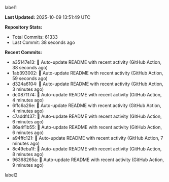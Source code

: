 
label1 
<!-- ACTIVITY_START -->
**Last Updated:** 2025-10-09 13:51:49 UTC

**Repository Stats:**
- Total Commits: 61333
- Last Commit: 38 seconds ago

**Recent Commits:**
- a35147e13: 🤖 Auto-update README with recent activity (GitHub Action, 38 seconds ago)
- 1ab393002: 🤖 Auto-update README with recent activity (GitHub Action, 59 seconds ago)
- d324a6104: 🤖 Auto-update README with recent activity (GitHub Action, 3 minutes ago)
- dc0871174: 🤖 Auto-update README with recent activity (GitHub Action, 4 minutes ago)
- 6ffc6a26e: 🤖 Auto-update README with recent activity (GitHub Action, 4 minutes ago)
- c7addf437: 🤖 Auto-update README with recent activity (GitHub Action, 6 minutes ago)
- 86a4f1b55: 🤖 Auto-update README with recent activity (GitHub Action, 6 minutes ago)
- a94ffc121: 🤖 Auto-update README with recent activity (GitHub Action, 7 minutes ago)
- 8c49eba1f: 🤖 Auto-update README with recent activity (GitHub Action, 8 minutes ago)
- 96368265a: 🤖 Auto-update README with recent activity (GitHub Action, 9 minutes ago)
<!-- ACTIVITY_END -->

label2
